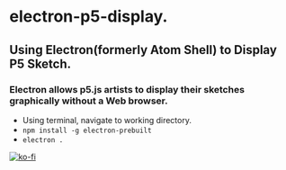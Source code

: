 # electron-p5-display.
## Using Electron(formerly Atom Shell) to Display P5 Sketch.
### Electron allows p5.js artists to display their sketches graphically without a Web browser.

- Using terminal, navigate to working directory.
- `npm install -g electron-prebuilt`
- `electron . `

[![ko-fi](https://www.ko-fi.com/img/githubbutton_sm.svg)](https://ko-fi.com/R6R72LISM)
